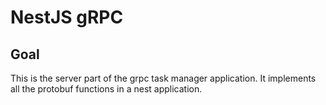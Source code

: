 # NestJS gRPC 

## Goal

This is the server part of the grpc task manager application. It implements all the protobuf functions in a nest application.


